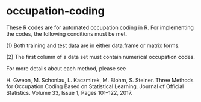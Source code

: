 # occupation-coding
These R codes are for automated occupation coding in R.
For implementing the codes, the following conditions must be met.

(1) Both training and test data are in either data.frame or matrix forms.

(2) The first column of a data set must contain numerical occupation codes.


For more details about each method, please see 

H. Gweon, M. Schonlau, L. Kaczmirek, M. Blohm, S. Steiner. Three Methods for Occupation Coding Based on Statistical Learning. Journal of Official Statistics. Volume 33, Issue 1, Pages 101–122, 2017.
